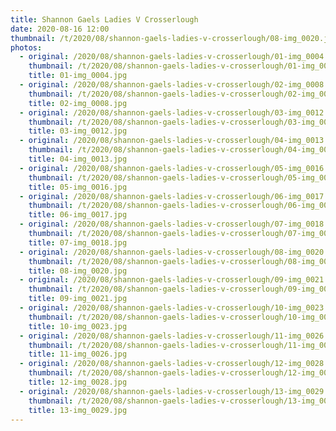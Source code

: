 ```yaml
---
title: Shannon Gaels Ladies V Crosserlough
date: 2020-08-16 12:00
thumbnail: /t/2020/08/shannon-gaels-ladies-v-crosserlough/08-img_0020.jpg
photos:
  - original: /2020/08/shannon-gaels-ladies-v-crosserlough/01-img_0004.jpg
    thumbnail: /t/2020/08/shannon-gaels-ladies-v-crosserlough/01-img_0004.jpg
    title: 01-img_0004.jpg
  - original: /2020/08/shannon-gaels-ladies-v-crosserlough/02-img_0008.jpg
    thumbnail: /t/2020/08/shannon-gaels-ladies-v-crosserlough/02-img_0008.jpg
    title: 02-img_0008.jpg
  - original: /2020/08/shannon-gaels-ladies-v-crosserlough/03-img_0012.jpg
    thumbnail: /t/2020/08/shannon-gaels-ladies-v-crosserlough/03-img_0012.jpg
    title: 03-img_0012.jpg
  - original: /2020/08/shannon-gaels-ladies-v-crosserlough/04-img_0013.jpg
    thumbnail: /t/2020/08/shannon-gaels-ladies-v-crosserlough/04-img_0013.jpg
    title: 04-img_0013.jpg
  - original: /2020/08/shannon-gaels-ladies-v-crosserlough/05-img_0016.jpg
    thumbnail: /t/2020/08/shannon-gaels-ladies-v-crosserlough/05-img_0016.jpg
    title: 05-img_0016.jpg
  - original: /2020/08/shannon-gaels-ladies-v-crosserlough/06-img_0017.jpg
    thumbnail: /t/2020/08/shannon-gaels-ladies-v-crosserlough/06-img_0017.jpg
    title: 06-img_0017.jpg
  - original: /2020/08/shannon-gaels-ladies-v-crosserlough/07-img_0018.jpg
    thumbnail: /t/2020/08/shannon-gaels-ladies-v-crosserlough/07-img_0018.jpg
    title: 07-img_0018.jpg
  - original: /2020/08/shannon-gaels-ladies-v-crosserlough/08-img_0020.jpg
    thumbnail: /t/2020/08/shannon-gaels-ladies-v-crosserlough/08-img_0020.jpg
    title: 08-img_0020.jpg
  - original: /2020/08/shannon-gaels-ladies-v-crosserlough/09-img_0021.jpg
    thumbnail: /t/2020/08/shannon-gaels-ladies-v-crosserlough/09-img_0021.jpg
    title: 09-img_0021.jpg
  - original: /2020/08/shannon-gaels-ladies-v-crosserlough/10-img_0023.jpg
    thumbnail: /t/2020/08/shannon-gaels-ladies-v-crosserlough/10-img_0023.jpg
    title: 10-img_0023.jpg
  - original: /2020/08/shannon-gaels-ladies-v-crosserlough/11-img_0026.jpg
    thumbnail: /t/2020/08/shannon-gaels-ladies-v-crosserlough/11-img_0026.jpg
    title: 11-img_0026.jpg
  - original: /2020/08/shannon-gaels-ladies-v-crosserlough/12-img_0028.jpg
    thumbnail: /t/2020/08/shannon-gaels-ladies-v-crosserlough/12-img_0028.jpg
    title: 12-img_0028.jpg
  - original: /2020/08/shannon-gaels-ladies-v-crosserlough/13-img_0029.jpg
    thumbnail: /t/2020/08/shannon-gaels-ladies-v-crosserlough/13-img_0029.jpg
    title: 13-img_0029.jpg
---
```

